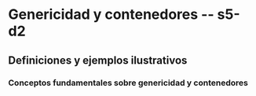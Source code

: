 # Genericidad y contenedores   -- s5-d2

## Definiciones y ejemplos ilustrativos

### Conceptos fundamentales sobre genericidad y contenedores

```java

```


